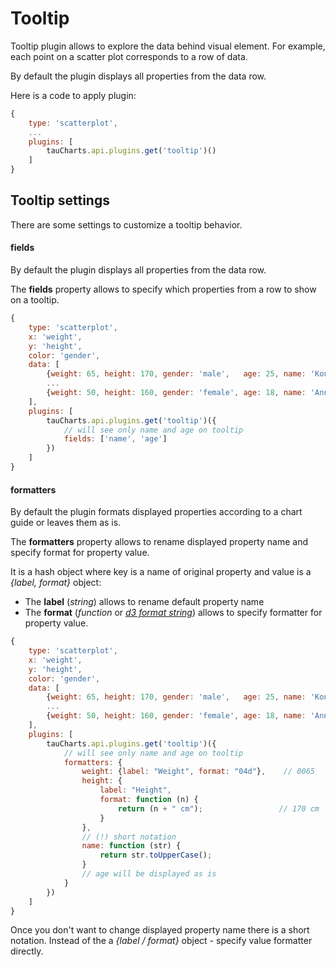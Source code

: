 # Tooltip

Tooltip plugin allows to explore the data behind visual element. For example, each point on a scatter plot corresponds to a row of data.

By default the plugin displays all properties from the data row.

Here is a code to apply plugin:

```javascript
{
    type: 'scatterplot',
    ...
    plugins: [
        tauCharts.api.plugins.get('tooltip')()
    ]
}
```

## Tooltip settings

There are some settings to customize a tooltip behavior.

#### fields

By default the plugin displays all properties from the data row.

The **fields** property allows to specify which properties from a row to show on a tooltip.

```javascript
{
    type: 'scatterplot',
    x: 'weight',
    y: 'height',
    color: 'gender',
    data: [
        {weight: 65, height: 170, gender: 'male',   age: 25, name: 'Konstantin'},
        ...
        {weight: 50, height: 160, gender: 'female', age: 18, name: 'Ann'}
    ],
    plugins: [
        tauCharts.api.plugins.get('tooltip')({
            // will see only name and age on tooltip
            fields: ['name', 'age']
        })
    ]
}
```

#### formatters

By default the plugin formats displayed properties according to a chart guide or leaves them as is.

The **formatters** property allows to rename displayed property name and specify format for property value.

It is a hash object where key is a name of original property and value is a *{label, format}* object:

* The **label** (*string*) allows to rename default property name
* The **format** (*function* or [*d3 format string*](https://github.com/mbostock/d3/wiki/Formatting)) allows to specify formatter for property value.

```javascript
{
    type: 'scatterplot',
    x: 'weight',
    y: 'height',
    color: 'gender',
    data: [
        {weight: 65, height: 170, gender: 'male',   age: 25, name: 'Konstantin'},
        ...
        {weight: 50, height: 160, gender: 'female', age: 18, name: 'Ann'}
    ],
    plugins: [
        tauCharts.api.plugins.get('tooltip')({
            // will see only name and age on tooltip
            formatters: {
                weight: {label: "Weight", format: "04d"},    // 0065
                height: {
                    label: "Height",
                    format: function (n) {
                        return (n + " cm");                 // 170 cm
                    }
                },
                // (!) short notation
                name: function (str) {
                    return str.toUpperCase();
                }
                // age will be displayed as is
            }
        })
    ]
}
```

Once you don't want to change displayed property name there is a short notation. Instead of the a *{label / format}* object - specify value formatter directly.